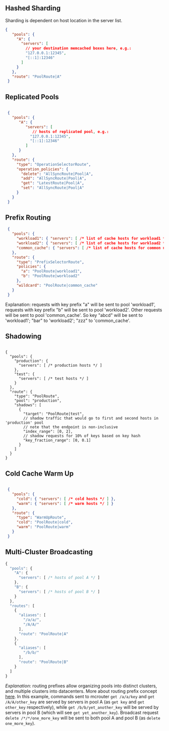 ## Hashed Sharding

Sharding is dependent on host location in the server list.

```json
{
   "pools": {
     "A": {
       "servers": [
         // your destination memcached boxes here, e.g.:
         "127.0.0.1:12345",
         "[::1]:12346"
       ]
     }
   },
   "route": "PoolRoute|A"
 }

```

## Replicated Pools

```json

 {
   "pools": {
      "A": {
         "servers": [
            // hosts of replicated pool, e.g.:
           "127.0.0.1:12345",
           "[::1]:12346"
         ]
      }
   },
   "route": {
     "type": "OperationSelectorRoute",
     "operation_policies": {
       "delete": "AllSyncRoute|Pool|A",
       "add": "AllSyncRoute|Pool|A",
       "get": "LatestRoute|Pool|A",
       "set": "AllSyncRoute|Pool|A"
     }
   }
 }

```

## Prefix Routing

```json
 {
   "pools": {
     "workload1": { "servers": [ /* list of cache hosts for workload1 */ ] },
     "workload2": { "servers": [ /* list of cache hosts for workload2 */ ] },
     "common_cache": { "servers": [ /* list of cache hosts for common use */ ] }
   },
   "route": {
     "type": "PrefixSelectorRoute",
     "policies": {
       "a": "PoolRoute|workload1",
       "b": "PoolRoute|workload2"
     },
     "wildcard": "PoolRoute|common_cache"
   }
 }
```

Explanation: requests with key prefix "a" will be sent to pool 'workload1', requests with key prefix "b" will be sent to pool 'workload2'. Other requests will be sent to pool 'common_cache'. So key "abcd" will be sent to 'workload1'; "bar" to 'workload2'; "zzz" to 'common_cache'.



## Shadowing
```

{
  "pools": {
    "production": {
      "servers": [ /* production hosts */ ]
    },
    "test": {
      "servers": [ /* test hosts */ ]
    }
  },
  "route": {
    "type": "PoolRoute",
    "pool": "production",
    "shadows": [
      {
        "target": "PoolRoute|test",
        // shadow traffic that would go to first and second hosts in 'production' pool
        // note that the endpoint is non-inclusive
        "index_range": [0, 2],
        // shadow requests for 10% of keys based on key hash
        "key_fraction_range": [0, 0.1]
      }
    ]
  }
}

```

## Cold Cache Warm Up

```json

 {
   "pools": {
     "cold": { "servers": [ /* cold hosts */ ] },
     "warm": { "servers": [ /* warm hosts */ ] }
   },
   "route": {
     "type": "WarmUpRoute",
     "cold": "PoolRoute|cold",
     "warm": "PoolRoute|warm"
   }
 }

```

## Multi-Cluster Broadcasting


```JavaScript
{
  "pools": {
    "A": {
      "servers": [ /* hosts of pool A */ ]
    },
    "B": {
      "servers": [ /* hosts of pool B */ ]
    }
  },
  "routes": [
    {
      "aliases": [
        "/a/a/",
        "/A/A/"
      ],
      "route": "PoolRoute|A"
    },
    {
      "aliases": [
        "/b/b/"
      ],
      "route": "PoolRoute|B"
    }
  ]
}
```


_Explanation_: routing prefixes allow organizing pools into distinct clusters, and multiple clusters into datacenters. More about routing prefix concept [here](Routing-Prefix). In this example, commands sent to mcrouter `get /a/a/key` and `get /A/A/other_key` are served by servers in pool A (as `get key` and `get other_key` respectively), while `get /b/b/yet_another_key` will be served by servers in pool B (which will see `get yet_another_key`). Broadcast request `delete /*/*/one_more_key` will be sent to both pool A and pool B (as `delete one_more_key`).

